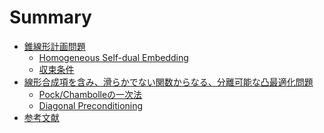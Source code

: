 # Summary

- [錐線形計画問題](./conic_lp.md)
  - [Homogeneous Self-dual Embedding](./selfdual_embed.md)
  - [収束条件]()
- [線形合成項を含み、滑らかでない関数からなる、分離可能な凸最適化問題](./separable_problem.md)
  - [Pock/Chambolleの一次法](./pock_chambolle.md)
  - [Diagonal Preconditioning]()
- [参考文献](./reference.md)
